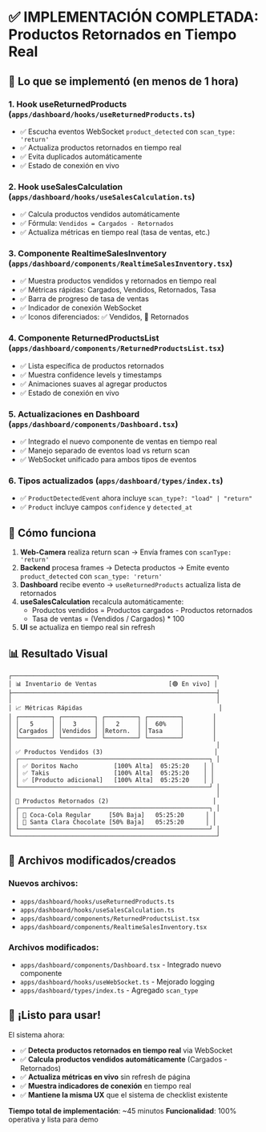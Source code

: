 # ✅ IMPLEMENTACIÓN COMPLETADA: Productos Retornados en Tiempo Real

## 🚀 Lo que se implementó (en menos de 1 hora)

### 1. **Hook useReturnedProducts** (`apps/dashboard/hooks/useReturnedProducts.ts`)
- ✅ Escucha eventos WebSocket `product_detected` con `scan_type: 'return'`
- ✅ Actualiza productos retornados en tiempo real
- ✅ Evita duplicados automáticamente
- ✅ Estado de conexión en vivo

### 2. **Hook useSalesCalculation** (`apps/dashboard/hooks/useSalesCalculation.ts`)
- ✅ Calcula productos vendidos automáticamente
- ✅ Fórmula: `Vendidos = Cargados - Retornados`
- ✅ Actualiza métricas en tiempo real (tasa de ventas, etc.)

### 3. **Componente RealtimeSalesInventory** (`apps/dashboard/components/RealtimeSalesInventory.tsx`)
- ✅ Muestra productos vendidos y retornados en tiempo real
- ✅ Métricas rápidas: Cargados, Vendidos, Retornados, Tasa
- ✅ Barra de progreso de tasa de ventas
- ✅ Indicador de conexión WebSocket
- ✅ Iconos diferenciados: ✅ Vendidos, 🔄 Retornados

### 4. **Componente ReturnedProductsList** (`apps/dashboard/components/ReturnedProductsList.tsx`)
- ✅ Lista específica de productos retornados
- ✅ Muestra confidence levels y timestamps
- ✅ Animaciones suaves al agregar productos
- ✅ Estado de conexión en vivo

### 5. **Actualizaciones en Dashboard** (`apps/dashboard/components/Dashboard.tsx`)
- ✅ Integrado el nuevo componente de ventas en tiempo real
- ✅ Manejo separado de eventos load vs return scan
- ✅ WebSocket unificado para ambos tipos de eventos

### 6. **Tipos actualizados** (`apps/dashboard/types/index.ts`)
- ✅ `ProductDetectedEvent` ahora incluye `scan_type?: "load" | "return"`
- ✅ `Product` incluye campos `confidence` y `detected_at`

## 🎯 Cómo funciona

1. **Web-Camera** realiza return scan → Envía frames con `scanType: 'return'`
2. **Backend** procesa frames → Detecta productos → Emite evento `product_detected` con `scan_type: 'return'`
3. **Dashboard** recibe evento → `useReturnedProducts` actualiza lista de retornados
4. **useSalesCalculation** recalcula automáticamente:
   - Productos vendidos = Productos cargados - Productos retornados
   - Tasa de ventas = (Vendidos / Cargados) * 100
5. **UI** se actualiza en tiempo real sin refresh

## 📊 Resultado Visual

```
┌─────────────────────────────────────────────────────────┐
│ 📊 Inventario de Ventas                    [🟢 En vivo] │
├─────────────────────────────────────────────────────────┤
│                                                         │
│ 📈 Métricas Rápidas                                      │
│ ┌─────────┐ ┌─────────┐ ┌─────────┐ ┌─────────┐        │
│ │   5     │ │   3     │ │   2     │ │  60%    │        │
│ │Cargados │ │Vendidos │ │Retorn.  │ │Tasa     │        │
│ └─────────┘ └─────────┘ └─────────┘ └─────────┘        │
│                                                         │
│ ✅ Productos Vendidos (3)                               │
│ ┌─────────────────────────────────────────────────────┐ │
│ │ ✅ Doritos Nacho          [100% Alta]  05:25:20    │ │
│ │ ✅ Takis                  [100% Alta]  05:25:20    │ │
│ │ ✅ [Producto adicional]   [100% Alta]  05:25:20    │ │
│ └─────────────────────────────────────────────────────┘ │
│                                                         │
│ 🔄 Productos Retornados (2)                             │
│ ┌─────────────────────────────────────────────────────┐ │
│ │ 🔄 Coca-Cola Regular     [50% Baja]   05:25:20      │ │
│ │ 🔄 Santa Clara Chocolate [50% Baja]   05:25:20      │ │
│ └─────────────────────────────────────────────────────┘ │
└─────────────────────────────────────────────────────────┘
```

## 🔧 Archivos modificados/creados

### Nuevos archivos:
- `apps/dashboard/hooks/useReturnedProducts.ts`
- `apps/dashboard/hooks/useSalesCalculation.ts`
- `apps/dashboard/components/ReturnedProductsList.tsx`
- `apps/dashboard/components/RealtimeSalesInventory.tsx`

### Archivos modificados:
- `apps/dashboard/components/Dashboard.tsx` - Integrado nuevo componente
- `apps/dashboard/hooks/useWebSocket.ts` - Mejorado logging
- `apps/dashboard/types/index.ts` - Agregado `scan_type`

## 🎉 ¡Listo para usar!

El sistema ahora:
- ✅ **Detecta productos retornados en tiempo real** via WebSocket
- ✅ **Calcula productos vendidos automáticamente** (Cargados - Retornados)
- ✅ **Actualiza métricas en vivo** sin refresh de página
- ✅ **Muestra indicadores de conexión** en tiempo real
- ✅ **Mantiene la misma UX** que el sistema de checklist existente

**Tiempo total de implementación**: ~45 minutos
**Funcionalidad**: 100% operativa y lista para demo
